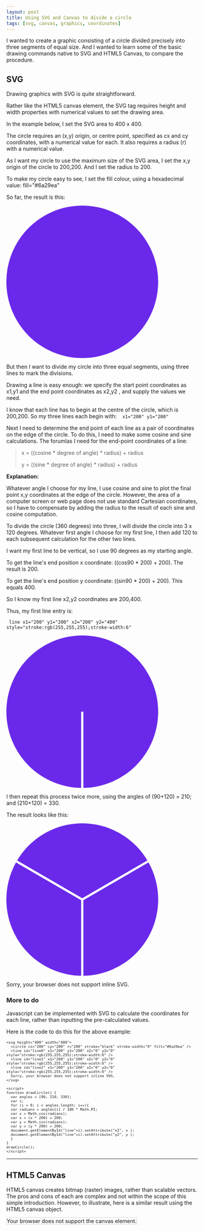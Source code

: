 ```yaml
---
layout: post
title: Using SVG and Canvas to divide a circle
tags: [svg, canvas, graphics, coordinates]
---
```


I wanted to create a graphic consisting of a circle divided precisely into three segments of equal size. And I wanted to learn some of the basic drawing commands native to SVG and HTML5 Canvas, to compare the procedure. 

<h2>SVG</h2>
Drawing graphics with SVG is quite straightforward.

Rather like the HTML5 canvas element, the SVG tag requires height and width properties with numerical values to set the drawing area.

In the example below, I set the SVG area to 400 x 400.

The circle requires an (x,y) origin, or centre point, specified as cx and cy coordinates, with a numerical value for each. It also requires a radius (r) with a numerical value.

As I want my circle to use the maximum size of the SVG area, I set the x,y origin of the circle to 200,200. And I set the radius to 200. 

To make my circle easy to see, I set the fill colour, using a hexadecimal value: fill=&quot;#6a29ea&quot;

So far, the result is this:

<svg height="400" width="400">
  <circle cx="200" cy="200" r="200" stroke="black" stroke-width="0" fill="#6a29ea" />
  Sorry, your browser does not support inline SVG.  
</svg> 

But then I want to divide my circle into three equal segments, using three lines to mark the divisions. 

Drawing a line is easy enough: we specify the start point coordinates as x1,y1 and the end point coordinates as x2,y2 , and supply the values we need. 

I know that each line has to begin at the centre of the circle, which is 200,200. So my three lines each begin with:&nbsp; <code> x1=&quot;200&quot; y1=&quot;200&quot; </code>

Next I need to determine the end point of each line as a pair of coordinates on the edge of the circle. To do this, I need to make some cosine and sine calculations. The forumlas I need for the end-point coordinates of a line: 

<blockquote>
  <p> x = ((cosine * degree of angle) * radius) + radius</p>
  <p> y = ((sine * degree of angle) * radius) + radius</p>
</blockquote>

<strong>Explanation:</strong>

Whatever angle I choose for my line, I use cosine and sine to plot the final point x,y coordinates at the edge of the circle. However, the area of a computer screen or web page does not use standard Cartesian coordinates, so I have to compensate by adding the radius to the result of each sine and cosine computation.

To divide the circle (360 degrees) into three, I will divide the circle into 3 x 120 degrees. Whatever first angle I choose for my first line, I then add 120 to each subsequent calculation for the other two lines.

I want my first line to be vertical, so I use 90 degrees as my starting angle. 

To get the line's end position x coordinate: ((cos90 * 200) + 200). The result is 200.

To get the line's end position y coordinate: ((sin90 * 200) + 200). This equals 400.

So I know my first line x2,y2 coordinates are 200,400. 

Thus, my first line entry is:  

<code> line x1=&quot;200&quot; y1=&quot;200&quot; x2=&quot;200&quot; y2=&quot;400&quot; style=&quot;stroke:rgb(255,255,255);stroke-width:6&quot; </code>

<svg height="400" width="400">
  <circle cx="200" cy="200" r="200" stroke="black" stroke-width="0" fill="#6a29ea" />
  <line x1="200" y1="200" x2="200" y2="400" style="stroke:rgb(255,255,255);stroke-width:6" />
  Sorry, your browser does not support inline SVG.  
</svg> 

I then repeat this process twice more, using the angles of (90+120) = 210; and (210+120) =  330.

The result looks like this:

<svg height="400" width="400">
  <circle cx="200" cy="200" r="200" stroke="black" stroke-width="0" fill="#6a29ea" />
  <line x1="200" y1="200" x2="200" y2="400" style="stroke:rgb(255,255,255);stroke-width:6" />
  
  <line x1="200" y1="200" x2="27" y2="100" style="stroke:rgb(255,255,255);stroke-width:6" />
  
  <line x1="200" y1="200" x2="373" y2="100" style="stroke:rgb(255,255,255);stroke-width:6" />
  
  Sorry, your browser does not support inline SVG.  
</svg> 

<h3>More to do</h3>

Javascript can be implemented with SVG to calculate the coordinates for each line, rather than inputting the pre-calculated values.

Here is the code to do this for the above example:

<div style="font-size:80%;">
  
```
<svg height="400" width="400">
  <circle cx="200" cy="200" r="200" stroke="black" stroke-width="0" fill="#6a29ea" />
  <line id="line0" x1="200" y1="200" x2="0" y2="0" style="stroke:rgb(255,255,255);stroke-width:6" />
  <line id="line1" x1="200" y1="200" x2="0" y2="0" style="stroke:rgb(255,255,255);stroke-width:6" />
  <line id="line2" x1="200" y1="200" x2="0" y2="0" style="stroke:rgb(255,255,255);stroke-width:6" />
  Sorry, your browser does not support inline SVG.  
</svg>

<script>
function drawCircle() {
  var angles = [90, 210, 330];
  var i;
  for (i = 0; i < angles.length; i++){
  var radians = angles[i] / 180 * Math.PI;
  var x = Math.cos(radians);
  var x = (x * 200) + 200;
  var y = Math.sin(radians);
  var y = (y * 200) + 200;
  document.getElementById("line"+i).setAttribute("x2", x );
  document.getElementById("line"+i).setAttribute("y2", y );
  }
}
drawCircle();
</script>

```
</div>
<hr>

<h2>HTML5 Canvas</h2>

HTML5 canvas creates bitmap (raster) images, rather than scalable vectors. The pros and cons of each are complex and not within the scope of this simple introduction. However, to illustrate, here is a similar result using the HTML5 canvas object.

<canvas id="myCanvas" width="400" height="400"
style="border:1px solid #d3d3d3;">
Your browser does not support the canvas element.
</canvas>

<script>
var canvas = document.getElementById("myCanvas");
var ctx = canvas.getContext("2d");
ctx.beginPath();
ctx.arc(200,200,200,0,2*Math.PI);
ctx.stroke();
ctx.fillStyle = "blue";
ctx.fill();

function drawCircle() {
var angles = [1*(360 / 3), 2*(360 / 3), 3*(360 / 3)];

for (i=0; i < angles.length; i++){
  var radians = angles[i] / 180 * Math.PI;
  
  var x = Math.cos(radians);
  var x = (x * 200) + 200;
  var y = Math.sin(radians);
  var y = (y * 200) + 200;
  
  var canvas = document.getElementById("myCanvas");
  var ctx = canvas.getContext("2d");
  ctx.moveTo(200, 200);
  ctx.lineTo(x, y);
  ctx.lineWidth = 5;
  ctx.strokeStyle = 'white';
  ctx.stroke(); 
}
}
drawCircle();

</script>
